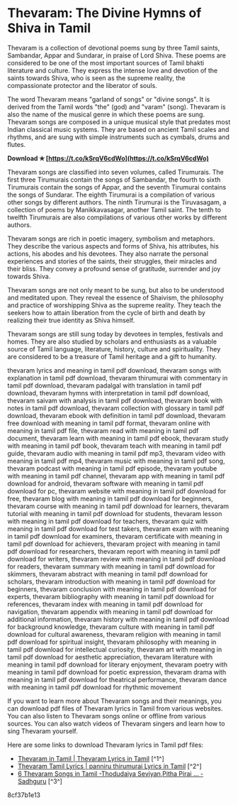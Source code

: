 
 
# Thevaram: The Divine Hymns of Shiva in Tamil
 
Thevaram is a collection of devotional poems sung by three Tamil saints, Sambandar, Appar and Sundarar, in praise of Lord Shiva. These poems are considered to be one of the most important sources of Tamil bhakti literature and culture. They express the intense love and devotion of the saints towards Shiva, who is seen as the supreme reality, the compassionate protector and the liberator of souls.
 
The word Thevaram means "garland of songs" or "divine songs". It is derived from the Tamil words "the" (god) and "varam" (song). Thevaram is also the name of the musical genre in which these poems are sung. Thevaram songs are composed in a unique musical style that predates most Indian classical music systems. They are based on ancient Tamil scales and rhythms, and are sung with simple instruments such as cymbals, drums and flutes.
 
**Download ✯ [https://t.co/kSrqV6cdWo](https://t.co/kSrqV6cdWo)**


 
Thevaram songs are classified into seven volumes, called Tirumurais. The first three Tirumurais contain the songs of Sambandar, the fourth to sixth Tirumurais contain the songs of Appar, and the seventh Tirumurai contains the songs of Sundarar. The eighth Tirumurai is a compilation of various other songs by different authors. The ninth Tirumurai is the Tiruvasagam, a collection of poems by Manikkavasagar, another Tamil saint. The tenth to twelfth Tirumurais are also compilations of various other works by different authors.
 
Thevaram songs are rich in poetic imagery, symbolism and metaphors. They describe the various aspects and forms of Shiva, his attributes, his actions, his abodes and his devotees. They also narrate the personal experiences and stories of the saints, their struggles, their miracles and their bliss. They convey a profound sense of gratitude, surrender and joy towards Shiva.
 
Thevaram songs are not only meant to be sung, but also to be understood and meditated upon. They reveal the essence of Shaivism, the philosophy and practice of worshipping Shiva as the supreme reality. They teach the seekers how to attain liberation from the cycle of birth and death by realizing their true identity as Shiva himself.
 
Thevaram songs are still sung today by devotees in temples, festivals and homes. They are also studied by scholars and enthusiasts as a valuable source of Tamil language, literature, history, culture and spirituality. They are considered to be a treasure of Tamil heritage and a gift to humanity.
 
thevaram lyrics and meaning in tamil pdf download,  thevaram songs with explanation in tamil pdf download,  thevaram thirumurai with commentary in tamil pdf download,  thevaram padalgal with translation in tamil pdf download,  thevaram hymns with interpretation in tamil pdf download,  thevaram saivam with analysis in tamil pdf download,  thevaram book with notes in tamil pdf download,  thevaram collection with glossary in tamil pdf download,  thevaram ebook with definition in tamil pdf download,  thevaram free download with meaning in tamil pdf format,  thevaram online with meaning in tamil pdf file,  thevaram read with meaning in tamil pdf document,  thevaram learn with meaning in tamil pdf ebook,  thevaram study with meaning in tamil pdf book,  thevaram teach with meaning in tamil pdf guide,  thevaram audio with meaning in tamil pdf mp3,  thevaram video with meaning in tamil pdf mp4,  thevaram music with meaning in tamil pdf song,  thevaram podcast with meaning in tamil pdf episode,  thevaram youtube with meaning in tamil pdf channel,  thevaram app with meaning in tamil pdf download for android,  thevaram software with meaning in tamil pdf download for pc,  thevaram website with meaning in tamil pdf download for free,  thevaram blog with meaning in tamil pdf download for beginners,  thevaram course with meaning in tamil pdf download for learners,  thevaram tutorial with meaning in tamil pdf download for students,  thevaram lesson with meaning in tamil pdf download for teachers,  thevaram quiz with meaning in tamil pdf download for test takers,  thevaram exam with meaning in tamil pdf download for examiners,  thevaram certificate with meaning in tamil pdf download for achievers,  thevaram project with meaning in tamil pdf download for researchers,  thevaram report with meaning in tamil pdf download for writers,  thevaram review with meaning in tamil pdf download for readers,  thevaram summary with meaning in tamil pdf download for skimmers,  thevaram abstract with meaning in tamil pdf download for scholars,  thevaram introduction with meaning in tamil pdf download for beginners,  thevaram conclusion with meaning in tamil pdf download for experts,  thevaram bibliography with meaning in tamil pdf download for references,  thevaram index with meaning in tamil pdf download for navigation,  thevaram appendix with meaning in tamil pdf download for additional information,  thevaram history with meaning in tamil pdf download for background knowledge,  thevaram culture with meaning in tamil pdf download for cultural awareness,  thevaram religion with meaning in tamil pdf download for spiritual insight,  thevaram philosophy with meaning in tamil pdf download for intellectual curiosity,  thevaram art with meaning in tamil pdf download for aesthetic appreciation,  thevaram literature with meaning in tamil pdf download for literary enjoyment,  thevaram poetry with meaning in tamil pdf download for poetic expression,  thevaram drama with meaning in tamil pdf download for theatrical performance,  thevaram dance with meaning in tamil pdf download for rhythmic movement
 
If you want to learn more about Thevaram songs and their meanings, you can download pdf files of Thevaram lyrics in Tamil from various websites. You can also listen to Thevaram songs online or offline from various sources. You can also watch videos of Thevaram singers and learn how to sing Thevaram yourself.
 
Here are some links to download Thevaram lyrics in Tamil pdf files:
 
- [Thevaram in Tamil | Thevaram Lyrics in Tamil](https://isha.sadhguru.org/mahashivratri/ta/thevaram-in-tamil/) [^1^]
- [Thevaram Tamil Lyrics | panniru thirumurai Lyrics in Tamil](https://thevaramthiruvasagam.com/thevaram_tamil_lyrics.html) [^2^]
- [6 Thevaram Songs in Tamil -Thodudaiya Seviyan,Pitha Pirai ... - Sadhguru](https://isha.sadhguru.org/mahashivratri/thevaram/) [^3^]

 8cf37b1e13
 
